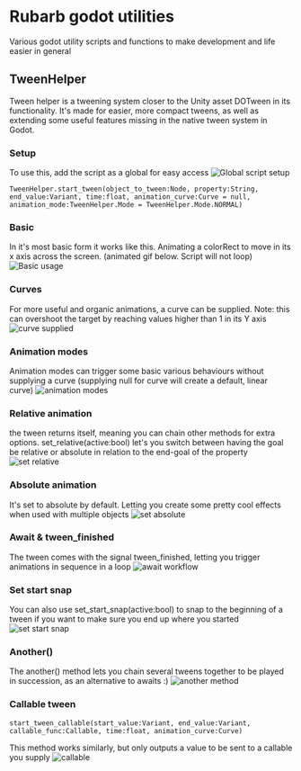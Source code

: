 # Rubarb godot utilities
Various godot utility scripts and functions to make development and life easier in general

## TweenHelper
Tween helper is a tweening system closer to the Unity asset DOTween in its functionality. It's made for easier, more compact tweens, as well as extending some useful features missing in the native tween system in Godot.

### Setup

To use this, add the script as a global for easy access
![Global script setup](https://i.postimg.cc/HjDyD4bm/global-setup.png)

```TweenHelper.start_tween(object_to_tween:Node, property:String, end_value:Variant, time:float, animation_curve:Curve = null, animation_mode:TweenHelper.Mode = TweenHelper.Mode.NORMAL)```

### Basic

In it's most basic form it works like this. Animating a colorRect to move in its x axis across the screen.
(animated gif below. Script will not loop)
![Basic usage](https://github.com/rubarb-games/rubarb_godot_utilities/blob/main/examples/tweenHelper_basic.gif)

### Curves

For more useful and organic animations, a curve can be supplied. Note: this can overshoot the target by reaching values higher than 1 in its Y axis
![curve supplied](https://github.com/rubarb-games/rubarb_godot_utilities/blob/main/examples/tweenHelper_curve.gif)

### Animation modes

Animation modes can trigger some basic various behaviours without supplying a curve (supplying null for curve will create a default, linear curve)
![animation modes](https://github.com/rubarb-games/rubarb_godot_utilities/blob/main/examples/tweenHelper_singleLine_01.gif)

### Relative animation

the tween returns itself, meaning you can chain other methods for extra options.
set_relative(active:bool) let's you switch between having the goal be relative or absolute in relation to the end-goal of the property
![set relative](https://github.com/rubarb-games/rubarb_godot_utilities/blob/main/examples/tweenHelper_relative.gif?raw=true)

### Absolute animation

It's set to absolute by default. Letting you create some pretty cool effects when used with multiple objects
![set absolute](https://github.com/rubarb-games/rubarb_godot_utilities/blob/main/examples/tweenHelper_loopAbsolute.gif)

### Await & tween_finished

The tween comes with the signal tween_finished, letting you trigger animations in sequence in a loop
![await workflow](https://github.com/rubarb-games/rubarb_godot_utilities/blob/main/examples/tweenHelper_await.gif?raw=true)

### Set start snap

You can also use set_start_snap(active:bool) to snap to the beginning of a tween if you want to make sure you end up where you started
![set start snap](https://github.com/rubarb-games/rubarb_godot_utilities/blob/main/examples/tweenHelper_start_snap.gif?raw=true)

### Another()

The another() method lets you chain several tweens together to be played in succession, as an alternative to awaits :)
![another method](https://github.com/rubarb-games/rubarb_godot_utilities/blob/main/examples/Tweenhelper_anotherTween.gif)

### Callable tween

```start_tween_callable(start_value:Variant, end_value:Variant, callable_func:Callable, time:float, animation_curve:Curve)```

This method works similarly, but only outputs a value to be sent to a callable you supply
![callable](https://i.postimg.cc/K4SMSrtj/tween-Helper-callable.gif)
